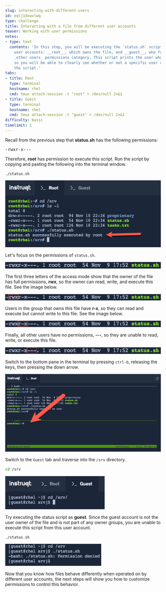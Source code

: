 ```yaml
---
slug: interacting-with-different-users
id: eqlj1dxwvlwq
type: challenge
title: Interacting with a file from different user accounts
teaser: Working with user permissions
notes:
- type: text
  contents: 'In this step, you will be executing the `status.sh` script as two different
    user accounts: __root__, which owns the file, and __guest__, who falls into the
    _other users_ permissions category. This script prints the user who executed it,
    so you will be able to clearly see whether or not a specific user can execute
    the script.'
tabs:
- title: Root
  type: terminal
  hostname: rhel
  cmd: tmux attach-session -t "root" > /dev/null 2>&1
- title: Guest
  type: terminal
  hostname: rhel
  cmd: tmux attach-session -t "guest" > /dev/null 2>&1
difficulty: basic
timelimit: 1
---
```

Recall from the previous step that __status.sh__ has the following permissions:

<pre class=file>
-rwxr-x---
</pre>

Therefore, __root__ has permission to execute this script. Run the script by copying and pasting the following into the terminal window.

```
./status.sh
```

![status script run](../assets/statusscriptrun.png)

Let's focus on the permissions of `status.sh`.

![status permissions](../assets/status-sh-permissions.png)

The first three letters of the access mode show that the owner of the file has full permissions, __rwx__, so the owner can read, write, and execute this file. See the image below.

![status2](../assets/status-sh-permissions2.png)

Users in the group that owns this file have __r-x__, so they can read and execute but cannot write to this file. See the image below.

![status3](../assets/status-sh-permissions3.png)

Finally, all other users have no permissions, __---__, so they are unable to read, write, or execute this file.

![status4](../assets/status-sh-permissions4.png)

Switch to the bottom pane in the terminal by pressing `ctrl-b`, releasing the keys, then pressing the down arrow.

![switch](../assets/switchpanes.png)

Switch to the `Guest` tab and traverse into the `/srv` directory.

```bash
cd /srv
```

![srv guest](../assets/srvguest.png)

Try executing the status script as __guest__. Since the guest account is not the user owner of the file and is not part of any owner groups, you are unable to execute this script from this user account.

```
./status.sh
```

![denied!](../assets/permissiondeniedasguest.png)

Now that you know how files behave differently when operated on by different user accounts, the next steps will show you how to customize permissions to control this behavior.